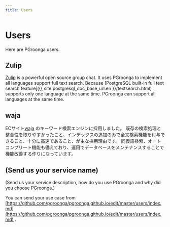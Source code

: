 ```yaml
---
title: Users
---
```


# Users

Here are PGroonga users.

## Zulip

[Zulip](https://zulip.org/) is a powerful open source group chat. It uses PGroonga to implement all languages support full text search. Because [PostgreSQL built-in full text search feature]({{ site.postgresql_doc_base_url.en }}/textsearch.html) supports only one language at the same time. PGroonga can support all languages at the same time.

## waja

ECサイト[waja](https://www.waja.co.jp/) のキーワード検索エンジンに採用しました。
既存の検索処理と整合性を取りやすかったこと、インデックスの追加のみで全文検索機能を付与できること、十分に高速であること、が主な採用理由です。
同義語検索、オートコンプリート機能も備えており、運用でデータベースをメンテナンスすることで機能改善する作りになっています。

## (Send us your service name)

(Send us your service description, how do you use PGroonga and why did you choose PGroonga.)

You can send your use case from [https://github.com/pgroonga/pgroonga.github.io/edit/master/users/index.md](https://github.com/pgroonga/pgroonga.github.io/edit/master/users/index.md) .
